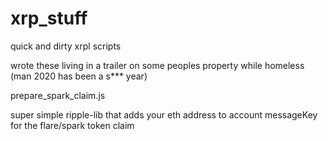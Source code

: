 # xrp_stuff
quick and dirty xrpl scripts


wrote these living in a trailer on some peoples property while homeless (man 2020 has been a s*** year)

prepare_spark_claim.js

super simple ripple-lib that adds your eth address to account messageKey for the flare/spark token claim
